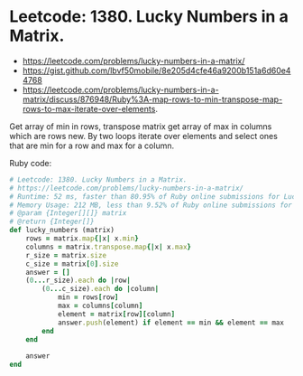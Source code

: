# Leetcode: 1380. Lucky Numbers in a Matrix. 

- https://leetcode.com/problems/lucky-numbers-in-a-matrix/
- https://gist.github.com/lbvf50mobile/8e205d4cfe46a9200b151a6d60e44768
- https://leetcode.com/problems/lucky-numbers-in-a-matrix/discuss/876948/Ruby%3A-map-rows-to-min-transpose-map-rows-to-max-iterate-over-elements.

Get array of min in rows, transpose matrix get array of max in columns which are rows new. By two loops iterate over elements and select ones that are min for a row and max for a column.

Ruby code:
```Ruby
# Leetcode: 1380. Lucky Numbers in a Matrix.
# https://leetcode.com/problems/lucky-numbers-in-a-matrix/
# Runtime: 52 ms, faster than 80.95% of Ruby online submissions for Lucky Numbers in a Matrix.
# Memory Usage: 212 MB, less than 9.52% of Ruby online submissions for Lucky Numbers in a Matrix.
# @param {Integer[][]} matrix
# @return {Integer[]}
def lucky_numbers (matrix)
    rows = matrix.map{|x| x.min}
    columns = matrix.transpose.map{|x| x.max}
    r_size = matrix.size
    c_size = matrix[0].size
    answer = []
    (0...r_size).each do |row|
        (0...c_size).each do |column|
            min = rows[row]
            max = columns[column]
            element = matrix[row][column]
            answer.push(element) if element == min && element == max
        end
    end
    
    answer
end
```